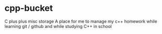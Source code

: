 # cpp-bucket
C plus plus misc storage
A place for me to manage my c++ homework while learning git / github and while studying C++ in school
